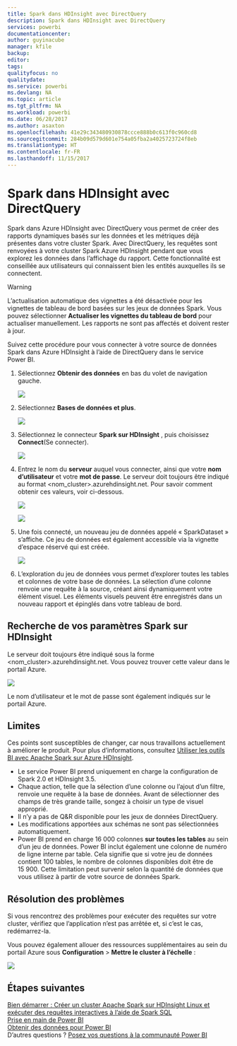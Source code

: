 ```yaml
---
title: Spark dans HDInsight avec DirectQuery
description: Spark dans HDInsight avec DirectQuery
services: powerbi
documentationcenter: 
author: guyinacube
manager: kfile
backup: 
editor: 
tags: 
qualityfocus: no
qualitydate: 
ms.service: powerbi
ms.devlang: NA
ms.topic: article
ms.tgt_pltfrm: NA
ms.workload: powerbi
ms.date: 06/28/2017
ms.author: asaxton
ms.openlocfilehash: 41e29c343480930878ccce888b0c613f0c960cd8
ms.sourcegitcommit: 284b09d579d601e754a05fba2a4025723724f8eb
ms.translationtype: HT
ms.contentlocale: fr-FR
ms.lasthandoff: 11/15/2017
---
```

# <a name="spark-on-hdinsight-with-directquery"></a>Spark dans HDInsight avec DirectQuery
Spark dans Azure HDInsight avec DirectQuery vous permet de créer des rapports dynamiques basés sur les données et les métriques déjà présentes dans votre cluster Spark. Avec DirectQuery, les requêtes sont renvoyées à votre cluster Spark Azure HDInsight pendant que vous explorez les données dans l’affichage du rapport. Cette fonctionnalité est conseillée aux utilisateurs qui connaissent bien les entités auxquelles ils se connectent.

> [!WARNING]
> L’actualisation automatique des vignettes a été désactivée pour les vignettes de tableau de bord basées sur les jeux de données Spark. Vous pouvez sélectionner **Actualiser les vignettes du tableau de bord** pour actualiser manuellement. Les rapports ne sont pas affectés et doivent rester à jour. 
> 
> 

Suivez cette procédure pour vous connecter à votre source de données Spark dans Azure HDInsight à l’aide de DirectQuery dans le service Power BI.

1. Sélectionnez **Obtenir des données** en bas du volet de navigation gauche.
   
     ![](media/spark-on-hdinsight-with-direct-connect/spark-getdata.png)
2. Sélectionnez **Bases de données et plus**.
   
     ![](media/spark-on-hdinsight-with-direct-connect/spark-getdata-databases.png)
3. Sélectionnez le connecteur **Spark sur HDInsight** , puis choisissez **Connect**(Se connecter).
   
     ![](media/spark-on-hdinsight-with-direct-connect/spark-getdata-databases-connect.png)
4. Entrez le nom du **serveur** auquel vous connecter, ainsi que votre **nom d’utilisateur** et votre **mot de passe**. Le serveur doit toujours être indiqué au format \<nom_cluster\>.azurehdinsight.net. Pour savoir comment obtenir ces valeurs, voir ci-dessous.
   
     ![](media/spark-on-hdinsight-with-direct-connect/spark-server-name.png)
   
     ![](media/spark-on-hdinsight-with-direct-connect/spark-username.png)
5. Une fois connecté, un nouveau jeu de données appelé « SparkDataset » s’affiche. Ce jeu de données est également accessible via la vignette d’espace réservé qui est créée.
   
     ![](media/spark-on-hdinsight-with-direct-connect/spark-dataset.png)
6. L’exploration du jeu de données vous permet d’explorer toutes les tables et colonnes de votre base de données. La sélection d’une colonne renvoie une requête à la source, créant ainsi dynamiquement votre élément visuel. Les éléments visuels peuvent être enregistrés dans un nouveau rapport et épinglés dans votre tableau de bord.

## <a name="finding-your-spark-on-hdinsight-parameters"></a>Recherche de vos paramètres Spark sur HDInsight
Le serveur doit toujours être indiqué sous la forme \<nom_cluster\>.azurehdinsight.net. Vous pouvez trouver cette valeur dans le portail Azure.

![](media/spark-on-hdinsight-with-direct-connect/spark-server-name-parameter.png)

Le nom d’utilisateur et le mot de passe sont également indiqués sur le portail Azure.

## <a name="limitations"></a>Limites
Ces points sont susceptibles de changer, car nous travaillons actuellement à améliorer le produit. Pour plus d’informations, consultez [Utiliser les outils BI avec Apache Spark sur Azure HDInsight](https://azure.microsoft.com/documentation/articles/hdinsight-apache-spark-use-bi-tools/).

* Le service Power BI prend uniquement en charge la configuration de Spark 2.0 et HDInsight 3.5.
* Chaque action, telle que la sélection d’une colonne ou l’ajout d’un filtre, renvoie une requête à la base de données. Avant de sélectionner des champs de très grande taille, songez à choisir un type de visuel approprié.
* Il n’y a pas de Q&R disponible pour les jeux de données DirectQuery.
* Les modifications apportées aux schémas ne sont pas sélectionnées automatiquement.
* Power BI prend en charge 16 000 colonnes **sur toutes les tables** au sein d’un jeu de données. Power BI inclut également une colonne de numéro de ligne interne par table. Cela signifie que si votre jeu de données contient 100 tables, le nombre de colonnes disponibles doit être de 15 900. Cette limitation peut survenir selon la quantité de données que vous utilisez à partir de votre source de données Spark.

## <a name="troubleshooting"></a>Résolution des problèmes
Si vous rencontrez des problèmes pour exécuter des requêtes sur votre cluster, vérifiez que l’application n’est pas arrêtée et, si c’est le cas, redémarrez-la.

Vous pouvez également allouer des ressources supplémentaires au sein du portail Azure sous **Configuration** > **Mettre le cluster à l’échelle** :

![](media/spark-on-hdinsight-with-direct-connect/spark-scale.png)

## <a name="next-steps"></a>Étapes suivantes
[Bien démarrer : Créer un cluster Apache Spark sur HDInsight Linux et exécuter des requêtes interactives à l’aide de Spark SQL](https://azure.microsoft.com/documentation/articles/hdinsight-apache-spark-jupyter-spark-sql)  
[Prise en main de Power BI](service-get-started.md)  
[Obtenir des données pour Power BI](service-get-data.md)  
D’autres questions ? [Posez vos questions à la communauté Power BI](http://community.powerbi.com/)

